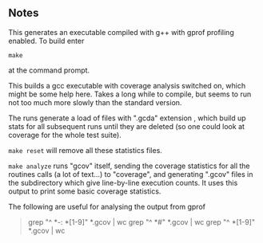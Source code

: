 ## Notes

This generates an executable compiled with g++ with
gprof profiling enabled.
To build enter
```
make
```
at the command prompt.

This builds a gcc executable with
coverage analysis switched on, which might be some help here.  Takes a
long while to compile, but seems to run not too much more slowly than
the standard version.  

The runs generate a load of files with ".gcda" extension , which build
up stats for all subsequent runs until they are deleted (so one could
look at coverage for the whole test suite).  

```make reset``` will remove all these statistics files.

```make analyze``` runs "gcov" itself, sending the coverage statistics for
all the routines calls (a lot of text...) to "coverage", and
generating ".gcov" files in the subdirectory which give line-by-line
execution counts.  It uses this output to print some basic coverage
statistics.

The following are useful for analysing the output from gprof
>   grep "^ *-: *[1-9]" *.gcov | wc
>   grep "^ *#" *.gcov | wc
>   grep "^ *[1-9]" *.gcov | wc
